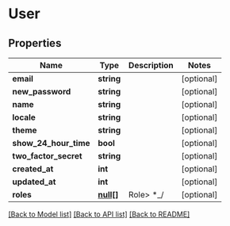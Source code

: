 # User

## Properties
Name | Type | Description | Notes
------------ | ------------- | ------------- | -------------
**email** | **string** |  | [optional] 
**new_password** | **string** |  | [optional] 
**name** | **string** |  | [optional] 
**locale** | **string** |  | [optional] 
**theme** | **string** |  | [optional] 
**show_24_hour_time** | **bool** |  | [optional] 
**two_factor_secret** | **string** |  | [optional] 
**created_at** | **int** |  | [optional] 
**updated_at** | **int** |  | [optional] 
**roles** | [**null[]**](.md) | Role&gt; *_/ | [optional] 

[[Back to Model list]](../../README.md#documentation-for-models) [[Back to API list]](../../README.md#documentation-for-api-endpoints) [[Back to README]](../../README.md)

